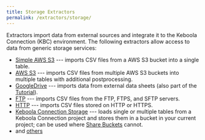 ```yaml
---
title: Storage Extractors
permalink: /extractors/storage/
---
```


Extractors import data from external sources and integrate it to the Keboola Connection (KBC) environment.
The following extractors allow access to data from generic storage services:

- [Simple AWS S3](/extractors/storage/simple-aws-s3) --- imports CSV files from a AWS S3 bucket into a single table.
- [AWS S3](/extractors/storage/aws-s3) --- imports CSV files from multiple AWS S3 buckets into multiple tables with additional postprocessing.
- [GoogleDrive](/extractors/storage/google-drive/) --- imports data from external data sheets (also part of the [Tutorial](/tutorial/load/googledrive/)).
- [FTP](/extractors/storage/ftp) --- imports CSV files from the FTP, FTPS, and SFTP servers.
- [HTTP](/extractors/storage/http/) --- imports CSV files stored on HTTP or HTTPS.
- [Keboola Connection Storage](/extractors/storage/storage-api/) --- loads single or multiple tables from a Keboola Connection project and
stores them in a bucket in your current project; can be used where [Share Buckets](/storage/buckets/sharing/) cannot.
- and [others](https://components.keboola.com/components)
